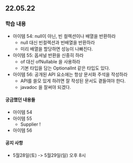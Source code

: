 ## 22.05.22

### 학습 내용

- 아이템 54: null이 아닌, 빈 컬렉션이나 배열을 반환하라
    - null 대신 빈컬렉션과 빈배열을 반환하라
    - 미리 배열을 할당하면 성능이 나빠진다.
- 아이템 55: 옵셔널 반환을 신중히 하라
    - of 대신 ofNullable 을 사용하라
    - 기본 타입을 담는 OptionalInt 같은 타입도 있다.
- 아이템 56: 공개된 API 요소에는 항상 문서화 주석을 작성하라
    - API를 쓸모 있게 하려면 잘 작성된 문서도 곁들여야 한다.
    - javadoc 을 잘써야 되겠다.

#### 궁금했던 내용들

- 아이템 54
- 아이템 55
    - Supplier !
- 아이템 56

#### 공지 사항

- 5월28일(토) -> 5월29일(일) 오후 8시 
